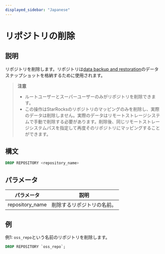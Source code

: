 ```yaml
---
displayed_sidebar: "Japanese"
---
```


# リポジトリの削除

## 説明

リポジトリを削除します。リポジトリは[data backup and restoration](../../../administration/Backup_and_restore.md)のデータスナップショットを格納するために使用されます。

> **注意**
>
> - ルートユーザーとスーパーユーザーのみがリポジトリを削除できます。
> - この操作はStarRocksのリポジトリのマッピングのみを削除し、実際のデータは削除しません。実際のデータはリモートストレージシステムで手動で削除する必要があります。削除後、同じリモートストレージシステムパスを指定して再度そのリポジトリにマッピングすることができます。

## 構文

```SQL
DROP REPOSITORY <repository_name>
```

## パラメータ

| **パラメータ**    | **説明**                             |
| ----------------- | ----------------------------------- |
| repository_name   | 削除するリポジトリの名前。           |

## 例

例1: `oss_repo`という名前のリポジトリを削除します。

```SQL
DROP REPOSITORY `oss_repo`;
```